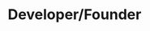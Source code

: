 ---
title: Developer/Founder
company: Five Apple Feedback
start: 12/19
end: 03/23
location: Remote
bullets: [
    "Developed SaaS product from concept to completion",
    "Grew to 250 subscribers generating over 33,000 entries of customizable feedback for ESL teachers",
    "Implemented new features based on growth and user feedback",
    "Migrated application from WordPress to JavaScript frontend and Firebase backend to allow for increased capacity and efficiency in development"
]
---
